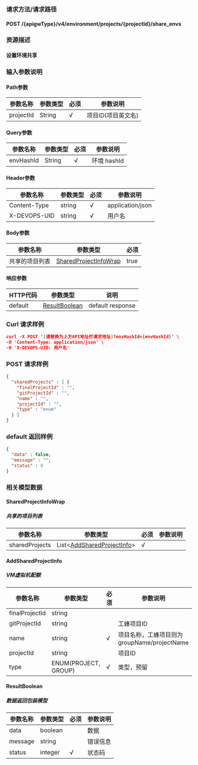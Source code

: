 ### 请求方法/请求路径
#### POST /{apigwType}/v4/environment/projects/{projectId}/share_envs
### 资源描述
#### 设置环境共享
### 输入参数说明
#### Path参数

| 参数名称      | 参数类型   | 必须  | 参数说明        |
| --------- | ------ | --- | ----------- |
| projectId | String | √   | 项目ID(项目英文名) |

#### Query参数

| 参数名称      | 参数类型   | 必须  | 参数说明      |
| --------- | ------ | --- | --------- |
| envHashId | String | √   | 环境 hashId |

#### Header参数

| 参数名称         | 参数类型   | 必须  | 参数说明             |
| ------------ | ------ | --- | ---------------- |
| Content-Type | string | √   | application/json |
| X-DEVOPS-UID | string | √   | 用户名              |

#### Body参数

| 参数名称    | 参数类型                                            | 必须   |
| ------- | ----------------------------------------------- | ---- |
| 共享的项目列表 | [SharedProjectInfoWrap](#SharedProjectInfoWrap) | true |

#### 响应参数

| HTTP代码  | 参数类型                            | 说明               |
| ------- | ------------------------------- | ---------------- |
| default | [ResultBoolean](#ResultBoolean) | default response |

### Curl 请求样例

```Json
curl -X POST '[请替换为上方API地址栏请求地址]?envHashId={envHashId}' \
-H 'Content-Type: application/json' \
-H 'X-DEVOPS-UID: 用户名' 
```

### POST 请求样例

```Json
{
  "sharedProjects" : [ {
    "finalProjectId" : "",
    "gitProjectId" : "",
    "name" : "",
    "projectId" : "",
    "type" : "enum"
  } ]
}
```

### default 返回样例

```Json
{
  "data" : false,
  "message" : "",
  "status" : 0
}
```

### 相关模型数据
#### SharedProjectInfoWrap
##### 共享的项目列表

| 参数名称           | 参数类型                                                | 必须  | 参数说明 |
| -------------- | --------------------------------------------------- | --- | ---- |
| sharedProjects | List<[AddSharedProjectInfo](#AddSharedProjectInfo)> | √   |      |

#### AddSharedProjectInfo
##### VM虚拟机配额

| 参数名称           | 参数类型                 | 必须  | 参数说明                             |
| -------------- | -------------------- | --- | -------------------------------- |
| finalProjectId | string               |     |                                  |
| gitProjectId   | string               |     | 工蜂项目ID                           |
| name           | string               | √   | 项目名称，工蜂项目则为groupName/projectName |
| projectId      | string               |     | 项目ID                             |
| type           | ENUM(PROJECT, GROUP) | √   | 类型，预留                            |

#### ResultBoolean
##### 数据返回包装模型

| 参数名称    | 参数类型    | 必须  | 参数说明 |
| ------- | ------- | --- | ---- |
| data    | boolean |     | 数据   |
| message | string  |     | 错误信息 |
| status  | integer | √   | 状态码  |

 
